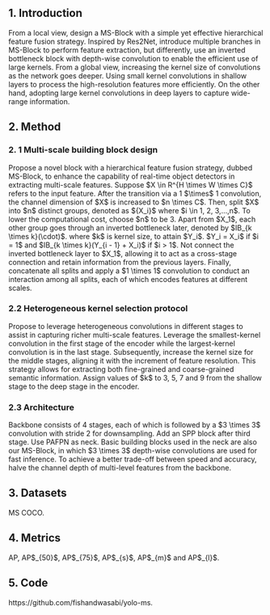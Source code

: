<h2>1. Introduction</h2>
From a local view, design a MS-Block with a simple yet effective hierarchical feature fusion strategy. Inspired by Res2Net, introduce multiple branches in MS-Block to perform feature extraction, but differently, use an inverted bottleneck block with depth-wise convolution to enable the efficient use of large kernels. From a global view, increasing the kernel size of convolutions as the network goes deeper. Using small kernel convolutions in shallow layers to process the high-resolution features more efficiently. On the other hand, adopting large kernel convolutions in deep layers to capture wide-range information.
<h2>2. Method</h2>
<h3>2. 1 Multi-scale building block design</h3>
Propose a novel block with a hierarchical feature fusion strategy, dubbed MS-Block, to enhance the capability of real-time object detectors in extracting multi-scale features. Suppose $X \in R^{H \times W \times C}$ refers to the input feature. After the transition via a 1 $\times$ 1 convolution, the channel dimension of $X$ is increased to $n \times C$. Then, split $X$ into $n$ distinct groups, denoted as ${X_i}$ where $i \in 1, 2, 3,...,n$. To lower the computational cost, choose $n$ to be 3. Apart from $X_1$, each other group goes through an inverted bottleneck later, denoted by $IB_{k \times k}(\cdot)$. where $k$ is kernel size, to attain $Y_i$. $Y_i = X_i$ if $i = 1$ and $IB_{k \times k}(Y_{i - 1} + X_i)$ if $i > 1$. Not connect the inverted bottleneck layer to $X_1$, allowing it to act as a cross-stage connection and retain information from the previous layers. Finally, concatenate all splits and apply a $1 \times 1$ convolution to conduct an interaction among all splits, each of which encodes features at different scales.
<h3>2.2 Heterogeneous kernel selection protocol</h3>
Propose to leverage heterogeneous convolutions in different stages to assist in capturing richer multi-scale features. Leverage the smallest-kernel convolution in the first stage of the encoder while the largest-kernel convolution is in the last stage. Subsequently, increase the kernel size for the middle stages, aligning it with the increment of feature resolution. This strategy allows for extracting both fine-grained and coarse-grained semantic information. Assign values of $k$ to 3, 5, 7 and 9 from the shallow stage to the deep stage in the encoder.
<h3>2.3 Architecture</h3>
Backbone consists of 4 stages, each of which is followed by a $3 \times 3$ convolution with stride 2 for downsampling. Add an SPP block after third stage. Use PAFPN as neck. Basic building blocks used in the neck are also our MS-Block, in which $3 \times 3$ depth-wise convolutions are used for fast inference. To achieve a better trade-off between speed and accuracy, halve the channel depth of multi-level features from the backbone.
<h2>3. Datasets</h2>
MS COCO.
<h2>4. Metrics</h2>
AP, AP$_{50}$, AP$_{75}$, AP$_{s}$, AP$_{m}$ and AP$_{l}$. 
<h2>5. Code</h2>
https://github.com/fishandwasabi/yolo-ms.